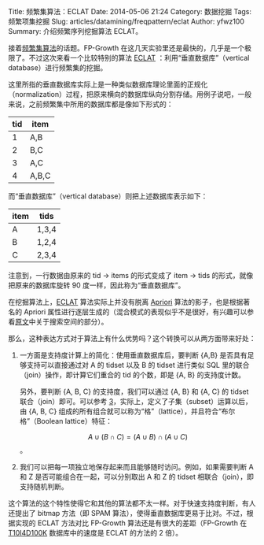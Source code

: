 Title: 频繁集算法：ECLAT
Date: 2014-05-06 21:24
Category: 数据挖掘
Tags: 频繁项集挖掘
Slug: articles/datamining/freqpattern/eclat
Author: yfwz100
Summary: 介绍频繁序列挖掘算法 ECLAT。

<p>接着<a href="http://z-north.diandian.com/post/frequent-itemset-intro" title="频繁集的算法">频繁集算法</a>的话题。FP-Growth 在这几天实验里还是最快的，几乎是一个极限了。不过这次来看一个比较特别的算法 <a href="http://www.cs.rpi.edu/~zaki/PaperDir/TKDE00.pdf" title="ECLAT 算法">ECLAT</a> ：利用“垂直数据库”（vertical database）进行频繁集的挖掘。</p><p>这里所指的垂直数据库实际上是一种类似数据库理论里面的正规化（normalization）过程，把原来横向的数据库纵向分割存储。用例子说吧，一般来说，之前频繁集中所用的数据库都是像如下形式的：</p>

tid | item
----|------
1   | A,B
2   | B,C
3   | A,C
4   | A,B,C

<p>而“垂直数据库”（vertical database）则把上述数据库表示如下：</p>

item | tids
-----|------
A    | 1,3,4
B    | 1,2,4
C    | 2,3,4

<p>注意到，一行数据由原来的 tid -&gt; items 的形式变成了 item -&gt; tids 的形式，就像把原来的数据库旋转 90 度一样，因此称为“垂直数据库”。</p><p>在挖掘算法上，<a href="http://www.cs.rpi.edu/~zaki/PaperDir/TKDE00.pdf" title="ECLAT 算法">ECLAT</a> 算法实际上并没有脱离 <a href="http://z-north.diandian.com/post/frequent-itemset-intro" title="频繁集的算法">Apriori</a> 算法的影子，也是根据著名的 Apriori 属性进行逐层生成的（混合模式的表现似乎不是很好，有兴趣可以参看<a href="http://www.cs.rpi.edu/~zaki/PaperDir/TKDE00.pdf" title="ECLAT 算法">原文</a>中关于搜索空间的部分）。</p><p>那么，这种表达方式对于算法上有什么优势吗？这个转换可以从两方面带来好处：</p><ol class="edui-filter-decimal"><li><p>一方面是支持度计算上的简化：使用垂直数据库后，要判断 {A,B} 是否具有足够支持可以直接通过对 A 的 tidset 以及 B 的 tidset 进行类似 SQL 里的联合（join）操作，即计算它们重合的 tid 的个数，即是 {A, B} 的支持度计数。</p>

<p>另外，要判断 {A, B, C} 的支持度，我们可以通过 {A, B} 和 {A, C} 的 tidset 联合（join）即可。可以参考 <a href="http://z-north.diandian.com/post/frequent-pattern-lattice" title="频繁集与偏序集、格">3</a>，实际上，定义了子集（subset）运算以后，由 {A, B, C} 组成的所有组合就可以称为“格”（lattice），并且符合“布尔格”（Boolean lattice）特征：

$$ A \cup (B \cap C) = (A \cup B) \cap (A \cup C) $$ 。</p>
</li>
<li><p>我们可以把每一项独立地保存起来而且能够随时访问。例如，如果需要判断 A 和 Z 是否可能组合在一起，可以分别取出 A 和 Z 的 tidset 相联合（join），即支持随机判断。</p></li></ol><p>这个算法的这个特性使得它和其他的算法都不太一样。对于快速支持度判断，有人还提出了 bitmap 方法（即 SPAM 算法），使得垂直数据库更易于比对。不过，根据实现的 ECLAT 方法对比 FP-Growth 算法还是有很大的差距（FP-Growth 在 <a href="http://fimi.ua.ac.be/data/" title="频繁集测试数据库">T10I4D100K</a> 数据库中的速度是 ECLAT 的方法的 2 倍）。
